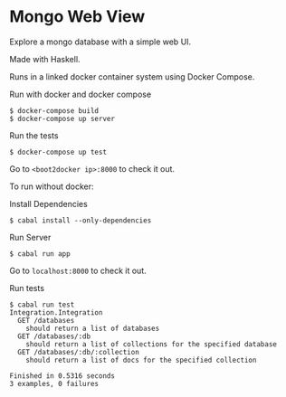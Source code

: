 # Mongo Web View

Explore a mongo database with a simple web UI.

Made with Haskell.

Runs in a linked docker container system using Docker Compose.

Run with docker and docker compose

```
$ docker-compose build
$ docker-compose up server
```

Run the tests

```
$ docker-compose up test
```

Go to `<boot2docker ip>:8000` to check it out.

To run without docker:

Install Dependencies

```
$ cabal install --only-dependencies
```

Run Server

```
$ cabal run app
```

Go to `localhost:8000` to check it out.

Run tests

```
$ cabal run test
Integration.Integration
  GET /databases
    should return a list of databases
  GET /databases/:db
    should return a list of collections for the specified database
  GET /databases/:db/:collection
    should return a list of docs for the specified collection

Finished in 0.5316 seconds
3 examples, 0 failures
```
